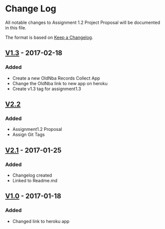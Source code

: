 # Change Log
All notable changes to Assignment 1.2 Project Proposal will be documented in this file.

The format is based on [Keep a Changelog](http://keepachangelog.com/).



## [V1.3] - 2017-02-18
### Added
- Create a new OldNba Records Collect App
- Change the OldNba link to new app on heroku
- Create v1.3 tag for assignment1.3

## [V2.2]
### Added
- Assignment1.2 Proposal 
- Assign Git Tags

## [V2.1] - 2017-01-25
### Added
- Changelog created 
- Linked to Readme.md

## [V1.0] - 2017-01-18
### Added
- Changed link to heroku app

[V1.3]: https://github.com/infsci2560sp17/full-stack-web-sew77/compare/V2.2...V1.3
[V2.2]: https://github.com/infsci2560sp17/full-stack-web-sew77/compare/V2.1...infsci2560sp17:V2.2
[V2.1]: https://github.com/infsci2560sp17/full-stack-web-sew77/compare/V1.0...infsci2560sp17:V2.1
[V1.0]: https://github.com/infsci2560sp17/full-stack-web-sew77/compare/master...V1.0
